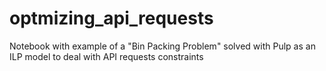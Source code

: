 # optmizing_api_requests
Notebook with example of a "Bin Packing Problem" solved with Pulp as an ILP model to deal with API requests constraints
